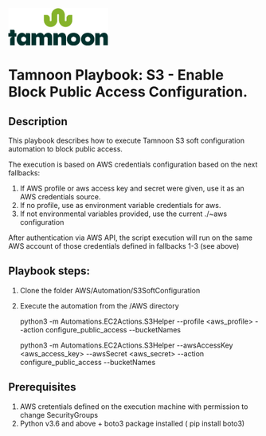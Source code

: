 
<img src="../../images/icons/Tamnoon.png" width="200"/>

# Tamnoon Playbook: S3 - Enable Block Public Access Configuration.

## Description
This playbook describes how to execute Tamnoon S3 soft configuration automation to block public access.

The execution is based on AWS credentials configuration based on the next fallbacks:
1. If AWS profile or aws access key and secret were given, use it as an AWS credentials source.
2. If no profile, use as environment variable credentials for aws.
3. If not environmental variables provided, use the current ./~aws configuration

After authentication via AWS API, the script execution will run on the same AWS account of those credentials defined in fallbacks 1-3 (see above)

## Playbook steps:
1. Clone the folder AWS/Automation/S3SoftConfiguration
2. Execute the automation from the /AWS directory


    python3 -m Automations.EC2Actions.S3Helper --profile <aws_profile> --action configure_public_access  --bucketNames <The S3 bucket name> 
    
    python3 -m Automations.EC2Actions.S3Helper --awsAccessKey <aws_access_key> --awsSecret <aws_secret> --action configure_public_access  --bucketNames <The S3 bucket name> 

   


## Prerequisites 
1. AWS cretentials defined on the execution machine with permission to change SecurityGroups
2. Python v3.6  and above + boto3 package installed ( pip install boto3)


